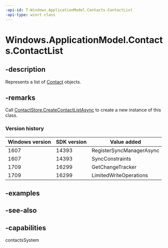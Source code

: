 ```yaml
---
-api-id: T:Windows.ApplicationModel.Contacts.ContactList
-api-type: winrt class
---
```


<!-- Class syntax.
public class ContactList : Windows.ApplicationModel.Contacts.IContactList, Windows.ApplicationModel.Contacts.IContactList2
-->

# Windows.ApplicationModel.Contacts.ContactList

## -description
Represents a list of [Contact](contact.md) objects.

## -remarks
Call [ContactStore.CreateContactListAsync](contactstore_createcontactlistasync_1732290999.md) to create a new instance of this class.

### Version history

| Windows version | SDK version | Value added |
| -- | -- | -- |
| 1607 | 14393 | RegisterSyncManagerAsync |
| 1607 | 14393 | SyncConstraints |
| 1709 | 16299 | GetChangeTracker |
| 1709 | 16299 | LimitedWriteOperations |

## -examples

## -see-also

## -capabilities
contactsSystem
